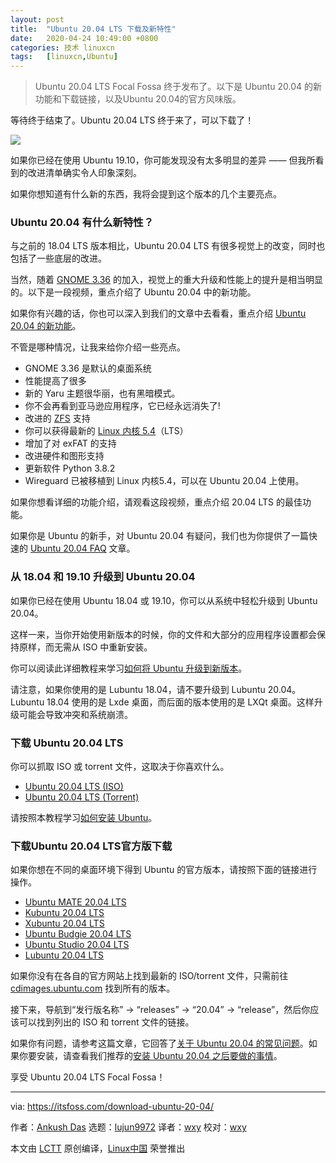 ```yaml
---
layout: post
title:	"Ubuntu 20.04 LTS 下载及新特性"
date:	2020-04-24 10:49:00 +0800 
categories:	技术 linuxcn 
tags:	[linuxcn,Ubuntu]
---
```




> 
> Ubuntu 20.04 LTS Focal Fossa 终于发布了。以下是 Ubuntu 20.04 的新功能和下载链接，以及Ubuntu 20.04的官方风味版。
> 
> 
> 


等待终于结束了。Ubuntu 20.04 LTS 终于来了，可以下载了！


![](/Asserts/Images//attachment/album/202004/24/105007sfvif4cxwp0ftqtt.jpg)


如果你已经在使用 Ubuntu 19.10，你可能发现没有太多明显的差异 —— 但我所看到的改进清单确实令人印象深刻。


如果你想知道有什么新的东西，我将会提到这个版本的几个主要亮点。


### Ubuntu 20.04 有什么新特性？


与之前的 18.04 LTS 版本相比，Ubuntu 20.04 LTS 有很多视觉上的改变，同时也包括了一些底层的改进。


当然，随着 [GNOME 3.36](https://itsfoss.com/gnome-3-36-release/) 的加入，视觉上的重大升级和性能上的提升是相当明显的。以下是一段视频，重点介绍了 Ubuntu 20.04 中的新功能。






如果你有兴趣的话，你也可以深入到我们的文章中去看看，重点介绍 [Ubuntu 20.04 的新功能](https://itsfoss.com/ubuntu-20-04-release-features/)。


不管是哪种情况，让我来给你介绍一些亮点。


* GNOME 3.36 是默认的桌面系统
* 性能提高了很多
* 新的 Yaru 主题很华丽，也有黑暗模式。
* 你不会再看到亚马逊应用程序，它已经永远消失了!
* 改进的 [ZFS](https://itsfoss.com/what-is-zfs/) 支持
* 你可以获得最新的 [Linux 内核 5.4](https://itsfoss.com/linux-kernel-5-4/)（LTS）
* 增加了对 exFAT 的支持
* 改进硬件和图形支持
* 更新软件 Python 3.8.2
* Wireguard 已被移植到 Linux 内核5.4，可以在 Ubuntu 20.04 上使用。


如果你想看详细的功能介绍，请观看这段视频，重点介绍 20.04 LTS 的最佳功能。






如果你是 Ubuntu 的新手，对 Ubuntu 20.04 有疑问，我们也为你提供了一篇快速的 [Ubuntu 20.04 FAQ](https://itsfoss.com/ubuntu-20-04-faq/) 文章。


### 从 18.04 和 19.10 升级到 Ubuntu 20.04


如果你已经在使用 Ubuntu 18.04 或 19.10，你可以从系统中轻松升级到 Ubuntu 20.04。


这样一来，当你开始使用新版本的时候，你的文件和大部分的应用程序设置都会保持原样，而无需从 ISO 中重新安装。


你可以阅读此详细教程来学习[如何将 Ubuntu 升级到新版本](https://itsfoss.com/upgrade-ubuntu-version/)。


请注意，如果你使用的是 Lubuntu 18.04，请不要升级到 Lubuntu 20.04。Lubuntu 18.04 使用的是 Lxde 桌面，而后面的版本使用的是 LXQt 桌面。这样升级可能会导致冲突和系统崩溃。


### 下载 Ubuntu 20.04 LTS


你可以抓取 ISO 或 torrent 文件，这取决于你喜欢什么。


* [Ubuntu 20.04 LTS (ISO)](http://releases.ubuntu.com/focal/ubuntu-20.04-desktop-amd64.iso)
* [Ubuntu 20.04 LTS (Torrent)](http://releases.ubuntu.com/focal/ubuntu-20.04-desktop-amd64.iso.torrent)


请按照本教程学习[如何安装 Ubuntu](https://itsfoss.com/install-ubuntu/)。


### 下载Ubuntu 20.04 LTS官方版下载


如果你想在不同的桌面环境下得到 Ubuntu 的官方版本，请按照下面的链接进行操作。


* [Ubuntu MATE 20.04 LTS](https://ubuntu-mate.org/download/amd64/focal/)
* [Kubuntu 20.04 LTS](https://kubuntu.org/getkubuntu/)
* [Xubuntu 20.04 LTS](https://xubuntu.org/download/)
* [Ubuntu Budgie 20.04 LTS](https://ubuntubudgie.org/downloads/)
* [Ubuntu Studio 20.04 LTS](https://ubuntustudio.org/)
* [Lubuntu 20.04 LTS](https://lubuntu.me/downloads/)


如果你没有在各自的官方网站上找到最新的 ISO/torrent 文件，只需前往 [cdimages.ubuntu.com](http://cdimages.ubuntu.com/) 找到所有的版本。


接下来，导航到“发行版名称” -> “releases” -> “20.04” -> “release”，然后你应该可以找到列出的 ISO 和 torrent 文件的链接。


如果你有问题，请参考这篇文章，它回答了[关于 Ubuntu 20.04 的常见问题](https://itsfoss.com/ubuntu-20-04-faq/)。如果你要安装，请查看我们推荐的[安装 Ubuntu 20.04 之后要做的事情](https://itsfoss.com/things-to-do-after-installing-ubuntu-20-04/)。


享受 Ubuntu 20.04 LTS Focal Fossa！




---


via: <https://itsfoss.com/download-ubuntu-20-04/>


作者：[Ankush Das](https://itsfoss.com/author/ankush/) 选题：[lujun9972](https://github.com/lujun9972) 译者：[wxy](https://github.com/wxy) 校对：[wxy](https://github.com/wxy)


本文由 [LCTT](https://github.com/LCTT/TranslateProject) 原创编译，[Linux中国](https://linux.cn/) 荣誉推出
